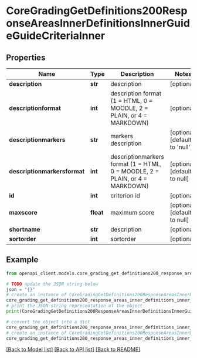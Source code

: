 # CoreGradingGetDefinitions200ResponseAreasInnerDefinitionsInnerGuideGuideCriteriaInner


## Properties

Name | Type | Description | Notes
------------ | ------------- | ------------- | -------------
**description** | **str** | description | [optional] 
**descriptionformat** | **int** | description format (1 &#x3D; HTML, 0 &#x3D; MOODLE, 2 &#x3D; PLAIN, or 4 &#x3D; MARKDOWN) | [optional] 
**descriptionmarkers** | **str** | markers description | [optional] [default to 'null']
**descriptionmarkersformat** | **int** | descriptionmarkers format (1 &#x3D; HTML, 0 &#x3D; MOODLE, 2 &#x3D; PLAIN, or 4 &#x3D; MARKDOWN) | [optional] [default to null]
**id** | **int** | criterion id | [optional] 
**maxscore** | **float** | maximum score | [optional] [default to null]
**shortname** | **str** | description | [optional] 
**sortorder** | **int** | sortorder | [optional] 

## Example

```python
from openapi_client.models.core_grading_get_definitions200_response_areas_inner_definitions_inner_guide_guide_criteria_inner import CoreGradingGetDefinitions200ResponseAreasInnerDefinitionsInnerGuideGuideCriteriaInner

# TODO update the JSON string below
json = "{}"
# create an instance of CoreGradingGetDefinitions200ResponseAreasInnerDefinitionsInnerGuideGuideCriteriaInner from a JSON string
core_grading_get_definitions200_response_areas_inner_definitions_inner_guide_guide_criteria_inner_instance = CoreGradingGetDefinitions200ResponseAreasInnerDefinitionsInnerGuideGuideCriteriaInner.from_json(json)
# print the JSON string representation of the object
print(CoreGradingGetDefinitions200ResponseAreasInnerDefinitionsInnerGuideGuideCriteriaInner.to_json())

# convert the object into a dict
core_grading_get_definitions200_response_areas_inner_definitions_inner_guide_guide_criteria_inner_dict = core_grading_get_definitions200_response_areas_inner_definitions_inner_guide_guide_criteria_inner_instance.to_dict()
# create an instance of CoreGradingGetDefinitions200ResponseAreasInnerDefinitionsInnerGuideGuideCriteriaInner from a dict
core_grading_get_definitions200_response_areas_inner_definitions_inner_guide_guide_criteria_inner_from_dict = CoreGradingGetDefinitions200ResponseAreasInnerDefinitionsInnerGuideGuideCriteriaInner.from_dict(core_grading_get_definitions200_response_areas_inner_definitions_inner_guide_guide_criteria_inner_dict)
```
[[Back to Model list]](../README.md#documentation-for-models) [[Back to API list]](../README.md#documentation-for-api-endpoints) [[Back to README]](../README.md)



